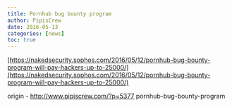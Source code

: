 ```yaml
---
title: Pornhub bug bounty program
author: PipisCrew
date: 2016-05-13
categories: [news]
toc: true
---
```


[https://nakedsecurity.sophos.com/2016/05/12/pornhub-bug-bounty-program-will-pay-hackers-up-to-25000/](https://nakedsecurity.sophos.com/2016/05/12/pornhub-bug-bounty-program-will-pay-hackers-up-to-25000/)

origin - http://www.pipiscrew.com/?p=5377 pornhub-bug-bounty-program